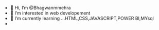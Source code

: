 - 👋 Hi, I’m @Bhagwanmmehra
- 👀 I’m interested in web developement
- 🌱 I’m currently learning ...HTML,CSS,JAVASCRIPT,POWER BI,MYsql
- 



<!---
Bhagwanmmehra/Bhagwanmmehra is a ✨ special ✨ repository because its `README.md` (this file) appears on your GitHub profile.
You can click the Preview link to take a look at your changes.
--->
